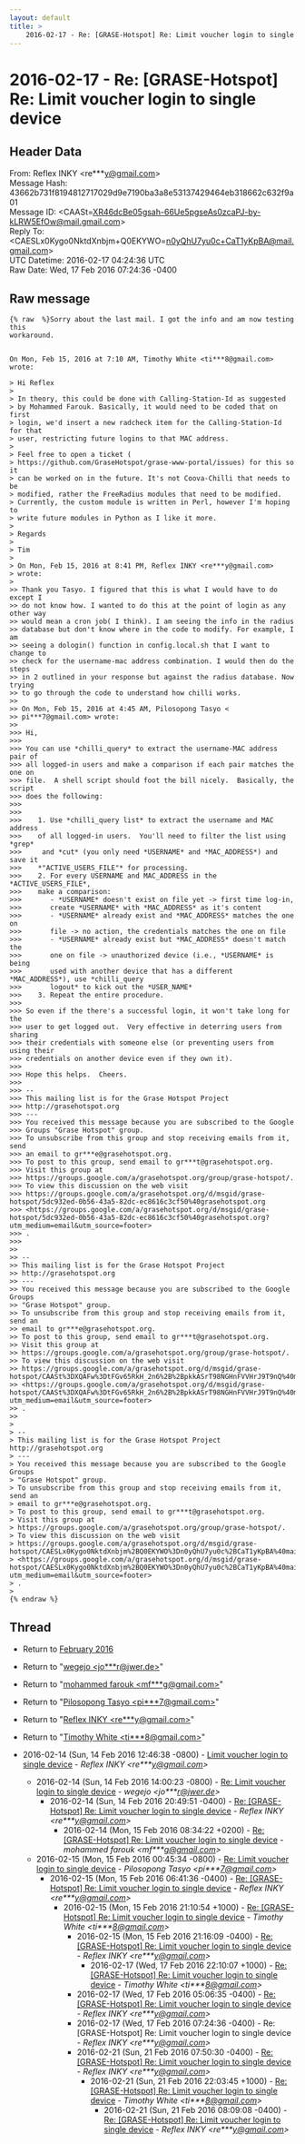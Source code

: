 ```yaml
---
layout: default
title: >
    2016-02-17 - Re: [GRASE-Hotspot] Re: Limit voucher login to single device
---
```


# 2016-02-17 - Re: [GRASE-Hotspot] Re: Limit voucher login to single device

## Header Data

From: Reflex INKY \<re***y@gmail.com\><br>
Message Hash: 43662b731f8194812717029d9e7190ba3a8e53137429464eb318662c632f9a01<br>
Message ID: \<CAASt=XR46dcBe05gsah-66Ue5pgseAs0zcaPJ-by-kLRW5EfOw@mail.gmail.com\><br>
Reply To: \<CAESLx0Kygo0NktdXnbjm+Q0EKYWO=n0yQhU7yu0c+CaT1yKpBA@mail.gmail.com\><br>
UTC Datetime: 2016-02-17 04:24:36 UTC<br>
Raw Date: Wed, 17 Feb 2016 07:24:36 -0400<br>

## Raw message

```
{% raw  %}Sorry about the last mail. I got the info and am now testing this
workaround.


On Mon, Feb 15, 2016 at 7:10 AM, Timothy White <ti***8@gmail.com> wrote:

> Hi Reflex
>
> In theory, this could be done with Calling-Station-Id as suggested
> by Mohammed Farouk. Basically, it would need to be coded that on first
> login, we'd insert a new radcheck item for the Calling-Station-Id for that
> user, restricting future logins to that MAC address.
>
> Feel free to open a ticket (
> https://github.com/GraseHotspot/grase-www-portal/issues) for this so it
> can be worked on in the future. It's not Coova-Chilli that needs to be
> modified, rather the FreeRadius modules that need to be modified.
> Currently, the custom module is written in Perl, however I'm hoping to
> write future modules in Python as I like it more.
>
> Regards
>
> Tim
>
> On Mon, Feb 15, 2016 at 8:41 PM, Reflex INKY <re***y@gmail.com>
> wrote:
>
>> Thank you Tasyo. I figured that this is what I would have to do except I
>> do not know how. I wanted to do this at the point of login as any other way
>> would mean a cron job( I think). I am seeing the info in the radius
>> database but don't know where in the code to modify. For example, I am
>> seeing a dologin() function in config.local.sh that I want to change to
>> check for the username-mac address combination. I would then do the steps
>> in 2 outlined in your response but against the radius database. Now trying
>> to go through the code to understand how chilli works.
>>
>> On Mon, Feb 15, 2016 at 4:45 AM, Pilosopong Tasyo <
>> pi***7@gmail.com> wrote:
>>
>>> Hi,
>>>
>>> You can use *chilli_query* to extract the username-MAC address pair of
>>> all logged-in users and make a comparison if each pair matches the one on
>>> file.  A shell script should foot the bill nicely.  Basically, the script
>>> does the following:
>>>
>>>
>>>    1. Use *chilli_query list* to extract the username and MAC address
>>>    of all logged-in users.  You'll need to filter the list using *grep*
>>>     and *cut* (you only need *USERNAME* and *MAC_ADDRESS*) and save it
>>>    *"ACTIVE_USERS_FILE"* for processing.
>>>    2. For every USERNAME and MAC_ADDRESS in the *ACTIVE_USERS_FILE*,
>>>    make a comparison:
>>>       - *USERNAME* doesn't exist on file yet -> first time log-in,
>>>       create *USERNAME* with *MAC_ADDRESS* as it's content
>>>       - *USERNAME* already exist and *MAC_ADDRESS* matches the one on
>>>       file -> no action, the credentials matches the one on file
>>>       - *USERNAME* already exist but *MAC_ADDRESS* doesn't match the
>>>       one on file -> unauthorized device (i.e., *USERNAME* is being
>>>       used with another device that has a different *MAC_ADDRESS*), use *chilli_query
>>>       logout* to kick out the *USER_NAME*
>>>    3. Repeat the entire procedure.
>>>
>>> So even if the there's a successful login, it won't take long for the
>>> user to get logged out.  Very effective in deterring users from sharing
>>> their credentials with someone else (or preventing users from using their
>>> credentials on another device even if they own it).
>>>
>>> Hope this helps.  Cheers.
>>>
>>> --
>>> This mailing list is for the Grase Hotspot Project
>>> http://grasehotspot.org
>>> ---
>>> You received this message because you are subscribed to the Google
>>> Groups "Grase Hotspot" group.
>>> To unsubscribe from this group and stop receiving emails from it, send
>>> an email to gr***e@grasehotspot.org.
>>> To post to this group, send email to gr***t@grasehotspot.org.
>>> Visit this group at
>>> https://groups.google.com/a/grasehotspot.org/group/grase-hotspot/.
>>> To view this discussion on the web visit
>>> https://groups.google.com/a/grasehotspot.org/d/msgid/grase-hotspot/5dc932ed-0b56-43a5-82dc-ec8616c3cf50%40grasehotspot.org
>>> <https://groups.google.com/a/grasehotspot.org/d/msgid/grase-hotspot/5dc932ed-0b56-43a5-82dc-ec8616c3cf50%40grasehotspot.org?utm_medium=email&utm_source=footer>
>>> .
>>>
>>
>> --
>> This mailing list is for the Grase Hotspot Project
>> http://grasehotspot.org
>> ---
>> You received this message because you are subscribed to the Google Groups
>> "Grase Hotspot" group.
>> To unsubscribe from this group and stop receiving emails from it, send an
>> email to gr***e@grasehotspot.org.
>> To post to this group, send email to gr***t@grasehotspot.org.
>> Visit this group at
>> https://groups.google.com/a/grasehotspot.org/group/grase-hotspot/.
>> To view this discussion on the web visit
>> https://groups.google.com/a/grasehotspot.org/d/msgid/grase-hotspot/CAASt%3DXQAFw%3DtFGv65RkH_2n6%2B%2BpkkASrT98NGHnFVVHrJ9T9nQ%40mail.gmail.com
>> <https://groups.google.com/a/grasehotspot.org/d/msgid/grase-hotspot/CAASt%3DXQAFw%3DtFGv65RkH_2n6%2B%2BpkkASrT98NGHnFVVHrJ9T9nQ%40mail.gmail.com?utm_medium=email&utm_source=footer>
>> .
>>
>
> --
> This mailing list is for the Grase Hotspot Project http://grasehotspot.org
> ---
> You received this message because you are subscribed to the Google Groups
> "Grase Hotspot" group.
> To unsubscribe from this group and stop receiving emails from it, send an
> email to gr***e@grasehotspot.org.
> To post to this group, send email to gr***t@grasehotspot.org.
> Visit this group at
> https://groups.google.com/a/grasehotspot.org/group/grase-hotspot/.
> To view this discussion on the web visit
> https://groups.google.com/a/grasehotspot.org/d/msgid/grase-hotspot/CAESLx0Kygo0NktdXnbjm%2BQ0EKYWO%3Dn0yQhU7yu0c%2BCaT1yKpBA%40mail.gmail.com
> <https://groups.google.com/a/grasehotspot.org/d/msgid/grase-hotspot/CAESLx0Kygo0NktdXnbjm%2BQ0EKYWO%3Dn0yQhU7yu0c%2BCaT1yKpBA%40mail.gmail.com?utm_medium=email&utm_source=footer>
> .
>
{% endraw %}
```

## Thread

+ Return to [February 2016](/archive/2016/02)

+ Return to "[wegejo <jo***r<span>@</span>jwer.de>](/authors/jo___r_at_jwer_de)"
+ Return to "[mohammed farouk <mf***g<span>@</span>gmail.com>](/authors/mf___g_at_gmail_com)"
+ Return to "[Pilosopong Tasyo <pi***7<span>@</span>gmail.com>](/authors/pi___7_at_gmail_com)"
+ Return to "[Reflex INKY <re***y<span>@</span>gmail.com>](/authors/re___y_at_gmail_com)"
+ Return to "[Timothy White <ti***8<span>@</span>gmail.com>](/authors/ti___8_at_gmail_com)"

+ 2016-02-14 (Sun, 14 Feb 2016 12:46:38 -0800) - [Limit voucher login to single device](/archive/2016/02/1ef65ae540f4509233e5c4916da20d4f2fc8e86cbd2baf502b015bed4a474498) - _Reflex INKY \<re***y@gmail.com\>_
  + 2016-02-14 (Sun, 14 Feb 2016 14:00:23 -0800) - [Re: Limit voucher login to single device](/archive/2016/02/eb142ae275c0cb39a65cd406fd594bd81ac2ae275df3a14cd80f97061c0164b9) - _wegejo \<jo***r@jwer.de\>_
    + 2016-02-14 (Sun, 14 Feb 2016 20:49:51 -0400) - [Re: [GRASE-Hotspot] Re: Limit voucher login to single device](/archive/2016/02/af4cd9587897ad5102dbcc56949ceb967cbbba08ac9ac60db293fd8297da9906) - _Reflex INKY \<re***y@gmail.com\>_
      + 2016-02-14 (Mon, 15 Feb 2016 08:34:22 +0200) - [Re: [GRASE-Hotspot] Re: Limit voucher login to single device](/archive/2016/02/b1c73ca7707c3839c2b44fe17aa2092c0062a728cc8fde7d380373d1252d644a) - _mohammed farouk \<mf***g@gmail.com\>_
  + 2016-02-15 (Mon, 15 Feb 2016 00:45:34 -0800) - [Re: Limit voucher login to single device](/archive/2016/02/4626df342fca79b5adba3a7486e9d6ae391dd5813d9acca551f59cf9ae42909b) - _Pilosopong Tasyo \<pi***7@gmail.com\>_
    + 2016-02-15 (Mon, 15 Feb 2016 06:41:36 -0400) - [Re: [GRASE-Hotspot] Re: Limit voucher login to single device](/archive/2016/02/5eaeba57a2ff7822d850daee38d002366062943f863aea262c608d70401ff980) - _Reflex INKY \<re***y@gmail.com\>_
      + 2016-02-15 (Mon, 15 Feb 2016 21:10:54 +1000) - [Re: [GRASE-Hotspot] Re: Limit voucher login to single device](/archive/2016/02/6a7acfb1150b8c7f82119c803e64b4f173d1353a1bc293bf8ea50ed253672927) - _Timothy White \<ti***8@gmail.com\>_
        + 2016-02-15 (Mon, 15 Feb 2016 21:16:09 -0400) - [Re: [GRASE-Hotspot] Re: Limit voucher login to single device](/archive/2016/02/4187c4fb67fdf199800e8e52965195eb0d6116c18e8b81a4097596616b078158) - _Reflex INKY \<re***y@gmail.com\>_
          + 2016-02-17 (Wed, 17 Feb 2016 22:10:07 +1000) - [Re: [GRASE-Hotspot] Re: Limit voucher login to single device](/archive/2016/02/cf8f72aa84c3ce4e4359e61922fc38065edf86935ea6e0c68a4d6061c262114b) - _Timothy White \<ti***8@gmail.com\>_
        + 2016-02-17 (Wed, 17 Feb 2016 05:06:35 -0400) - [Re: [GRASE-Hotspot] Re: Limit voucher login to single device](/archive/2016/02/a0b2b804da3fb474dd7e47477deef6e0134011307fe749e4b1ee0d9c60a05d95) - _Reflex INKY \<re***y@gmail.com\>_
        + 2016-02-17 (Wed, 17 Feb 2016 07:24:36 -0400) - Re: [GRASE-Hotspot] Re: Limit voucher login to single device - _Reflex INKY \<re***y@gmail.com\>_
        + 2016-02-21 (Sun, 21 Feb 2016 07:50:30 -0400) - [Re: [GRASE-Hotspot] Re: Limit voucher login to single device](/archive/2016/02/4f860bd368af92ae461c97e64d9fb8b2e63284bd22ea82e2fedbd53825ae379b) - _Reflex INKY \<re***y@gmail.com\>_
          + 2016-02-21 (Sun, 21 Feb 2016 22:03:45 +1000) - [Re: [GRASE-Hotspot] Re: Limit voucher login to single device](/archive/2016/02/5a0912fe6b9ad95fe4ac5f88fcfe8cb047cd4f6a55a7633c442324eec9f0d8d6) - _Timothy White \<ti***8@gmail.com\>_
            + 2016-02-21 (Sun, 21 Feb 2016 08:09:08 -0400) - [Re: [GRASE-Hotspot] Re: Limit voucher login to single device](/archive/2016/02/15744eda6e2da3bf3f20e01789b0a4c740dd92ee002a4584ce7a00b5f5bfecee) - _Reflex INKY \<re***y@gmail.com\>_

